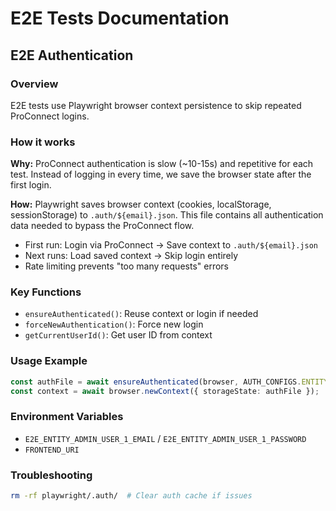 # E2E Tests Documentation

## E2E Authentication

### Overview
E2E tests use Playwright browser context persistence to skip repeated ProConnect logins.

### How it works

**Why:** ProConnect authentication is slow (~10-15s) and repetitive for each test. Instead of logging in every time, we save the browser state after the first login.

**How:** Playwright saves browser context (cookies, localStorage, sessionStorage) to `.auth/${email}.json`. This file contains all authentication data needed to bypass the ProConnect flow.

- First run: Login via ProConnect → Save context to `.auth/${email}.json`
- Next runs: Load saved context → Skip login entirely
- Rate limiting prevents "too many requests" errors

### Key Functions
- `ensureAuthenticated()`: Reuse context or login if needed
- `forceNewAuthentication()`: Force new login
- `getCurrentUserId()`: Get user ID from context

### Usage Example
```typescript
const authFile = await ensureAuthenticated(browser, AUTH_CONFIGS.ENTITY_ADMIN_USER_1);
const context = await browser.newContext({ storageState: authFile });
```

### Environment Variables  
- `E2E_ENTITY_ADMIN_USER_1_EMAIL` / `E2E_ENTITY_ADMIN_USER_1_PASSWORD`
- `FRONTEND_URI`

### Troubleshooting
```bash
rm -rf playwright/.auth/  # Clear auth cache if issues
``` 